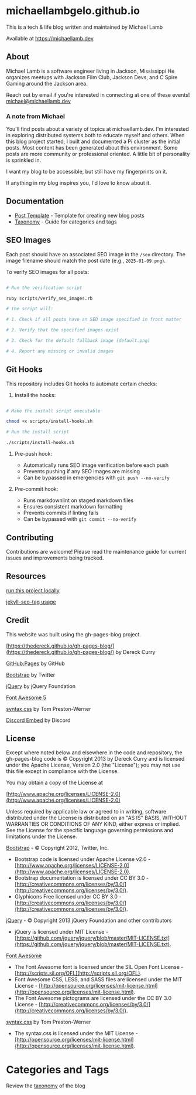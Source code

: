 # michaellambgelo.github.io

This is a tech & life blog written and maintained by Michael Lamb

Available at https://michaellamb.dev

## About

Michael Lamb is a software engineer living in Jackson, Mississippi
He organizes meetups with Jackson Film Club, Jackson Devs, and C Spire Gaming around the Jackson area.

Reach out by email if you're interested in connecting at one of these events!
[michael@michaellamb.dev](mailto:michael@michaellamb.dev)

### A note from Michael

You'll find posts about a variety of topics at michaellamb.dev.
I'm interested in exploring distributed systems both to educate myself and others.
When this blog project started, I built and documented a Pi cluster as the initial posts.
Most content has been generated about this environment. Some posts are more community or professional oriented.
A little bit of personality is sprinkled in.

I want my blog to be accessible, but still have my fingerprints on it.

If anything in my blog inspires you, I'd love to know about it.

## Documentation

- [Post Template](_templates/post.md) - Template for creating new blog posts
- [Taxonomy](_templates/taxonomy.md) - Guide for categories and tags

## SEO Images

Each post should have an associated SEO image in the `/seo` directory. The image filename should match the post date (e.g., `2025-01-09.png`).

To verify SEO images for all posts:

```bash

# Run the verification script

ruby scripts/verify_seo_images.rb

# The script will:

# 1. Check if all posts have an SEO image specified in front matter

# 2. Verify that the specified images exist

# 3. Check for the default fallback image (default.png)

# 4. Report any missing or invalid images

```

## Git Hooks

This repository includes Git hooks to automate certain checks:

1. Install the hooks:

```bash

# Make the install script executable

chmod +x scripts/install-hooks.sh

# Run the install script

./scripts/install-hooks.sh

```

1. Pre-push hook:

   - Automatically runs SEO image verification before each push
   - Prevents pushing if any SEO images are missing
   - Can be bypassed in emergencies with `git push --no-verify`

1. Pre-commit hook:

   - Runs markdownlint on staged markdown files
   - Ensures consistent markdown formatting
   - Prevents commits if linting fails
   - Can be bypassed with `git commit --no-verify`

## Contributing

Contributions are welcome! Please read the maintenance guide for current issues and improvements being tracked.

## Resources

[run this project locally](https://docs.github.com/en/pages/setting-up-a-github-pages-site-with-jekyll/testing-your-github-pages-site-locally-with-jekyll)

[jekyll-seo-tag usage](https://github.com/jekyll/jekyll-seo-tag/blob/master/docs/usage.md)

## Credit

This website was built using the gh-pages-blog project.

[https://thedereck.github.io/gh-pages-blog/](https://thedereck.github.io/gh-pages-blog/) by Dereck Curry

[GitHub:Pages](http://pages.github.com) by GitHub

[Bootstrap](http://twitter.github.com/bootstrap/) by Twitter

[jQuery](http://jquery.com/) by jQuery Foundation

[Font Awesome 5](https://fontawesome.com/)

[syntax.css](https://github.com/mojombo/jekyll) by Tom Preston-Werner

[Discord Embed](https://discord.com) by Discord

## License

Except where noted below and elsewhere in the code and repository, the gh-pages-blog code is &copy; Copyright 2013 by Dereck Curry and is licensed under the Apache License, Version 2.0 (the "License"); you may not use this file except in compliance with the License.

You may obtain a copy of the License at

[http://www.apache.org/licenses/LICENSE-2.0](http://www.apache.org/licenses/LICENSE-2.0)

Unless required by applicable law or agreed to in writing, software distributed under the License is distributed on an "AS IS" BASIS, WITHOUT WARRANTIES OR CONDITIONS OF ANY KIND, either express or implied. See the License for the specific language governing permissions and limitations under the License.

[Bootstrap](http://twitter.github.com/bootstrap/) - &copy; Copyright 2012, Twitter, Inc.

- Bootstrap code is licensed under Apache License v2.0 - [http://www.apache.org/licenses/LICENSE-2.0](http://www.apache.org/licenses/LICENSE-2.0).
- Bootstrap documentation is licensed under CC BY 3.0 - [http://creativecommons.org/licenses/by/3.0/](http://creativecommons.org/licenses/by/3.0/).
- Glyphicons Free licensed under CC BY 3.0 - [http://creativecommons.org/licenses/by/3.0/](http://creativecommons.org/licenses/by/3.0/).

[jQuery](http://jquery.com/) - &copy; Copyright 2013 jQuery Foundation and other contributors

- jQuery is licensed under MIT License - [https://github.com/jquery/jquery/blob/master/MIT-LICENSE.txt](https://github.com/jquery/jquery/blob/master/MIT-LICENSE.txt).

[Font Awesome](http://fortawesome.github.com/Font-Awesome/)

- The Font Awesome font is licensed under the SIL Open Font License - [http://scripts.sil.org/OFL](http://scripts.sil.org/OFL).
- Font Awesome CSS, LESS, and SASS files are licensed under the MIT License - [http://opensource.org/licenses/mit-license.html](http://opensource.org/licenses/mit-license.html).
- The Font Awesome pictograms are licensed under the CC BY 3.0 License - [http://creativecommons.org/licenses/by/3.0/](http://creativecommons.org/licenses/by/3.0/).

[syntax.css](https://github.com/mojombo/jekyll) by Tom Preston-Werner

- The syntax.css is licensed under the MIT License - [http://opensource.org/licenses/mit-license.html](http://opensource.org/licenses/mit-license.html).

# Categories and Tags

Review the [taxonomy](_templates/taxonomy.md) of the blog
